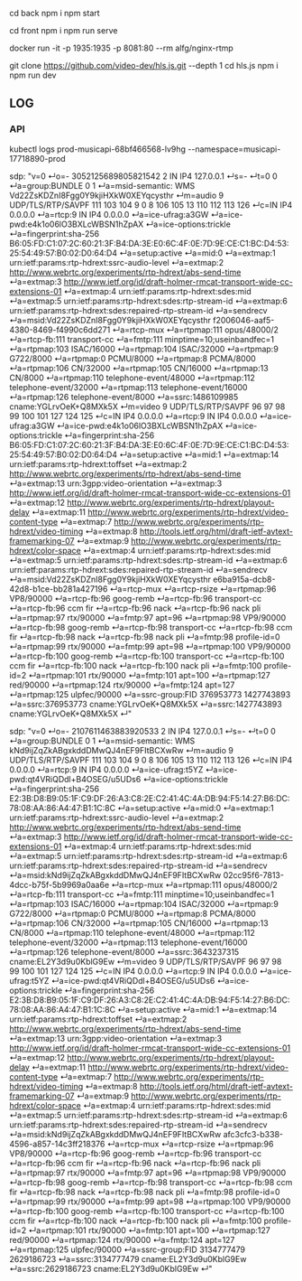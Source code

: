 cd back
npm i
npm start

cd front
npm i
npm run serve

docker run -it -p 1935:1935 -p 8081:80 --rm alfg/nginx-rtmp

git clone https://github.com/video-dev/hls.js.git --depth 1 
cd hls.js
npm i 
npm run dev


## LOG
### API
kubectl logs prod-musicapi-68bf466568-lv9hg --namespace=musicapi-17718890-prod




sdp: "v=0
↵o=- 3052125689805821542 2 IN IP4 127.0.0.1
↵s=-
↵t=0 0
↵a=group:BUNDLE 0 1
↵a=msid-semantic: WMS Vd22ZsKDZnI8Fgg0Y9kjiHXkW0XEYqcysthr
↵m=audio 9 UDP/TLS/RTP/SAVPF 111 103 104 9 0 8 106 105 13 110 112 113 126
↵c=IN IP4 0.0.0.0
↵a=rtcp:9 IN IP4 0.0.0.0
↵a=ice-ufrag:a3GW
↵a=ice-pwd:e4k1o06lO3BXLcWBSN1hZpAX
↵a=ice-options:trickle
↵a=fingerprint:sha-256 B6:05:FD:C1:07:2C:60:21:3F:B4:DA:3E:E0:6C:4F:0E:7D:9E:CE:C1:BC:D4:53:25:54:49:57:B0:02:D0:64:D4
↵a=setup:active
↵a=mid:0
↵a=extmap:1 urn:ietf:params:rtp-hdrext:ssrc-audio-level
↵a=extmap:2 http://www.webrtc.org/experiments/rtp-hdrext/abs-send-time
↵a=extmap:3 http://www.ietf.org/id/draft-holmer-rmcat-transport-wide-cc-extensions-01
↵a=extmap:4 urn:ietf:params:rtp-hdrext:sdes:mid
↵a=extmap:5 urn:ietf:params:rtp-hdrext:sdes:rtp-stream-id
↵a=extmap:6 urn:ietf:params:rtp-hdrext:sdes:repaired-rtp-stream-id
↵a=sendrecv
↵a=msid:Vd22ZsKDZnI8Fgg0Y9kjiHXkW0XEYqcysthr f2006046-aaf5-4380-8469-f4990c6dd271
↵a=rtcp-mux
↵a=rtpmap:111 opus/48000/2
↵a=rtcp-fb:111 transport-cc
↵a=fmtp:111 minptime=10;useinbandfec=1
↵a=rtpmap:103 ISAC/16000
↵a=rtpmap:104 ISAC/32000
↵a=rtpmap:9 G722/8000
↵a=rtpmap:0 PCMU/8000
↵a=rtpmap:8 PCMA/8000
↵a=rtpmap:106 CN/32000
↵a=rtpmap:105 CN/16000
↵a=rtpmap:13 CN/8000
↵a=rtpmap:110 telephone-event/48000
↵a=rtpmap:112 telephone-event/32000
↵a=rtpmap:113 telephone-event/16000
↵a=rtpmap:126 telephone-event/8000
↵a=ssrc:1486109985 cname:YGLrvOeK+Q8MXk5X
↵m=video 9 UDP/TLS/RTP/SAVPF 96 97 98 99 100 101 127 124 125
↵c=IN IP4 0.0.0.0
↵a=rtcp:9 IN IP4 0.0.0.0
↵a=ice-ufrag:a3GW
↵a=ice-pwd:e4k1o06lO3BXLcWBSN1hZpAX
↵a=ice-options:trickle
↵a=fingerprint:sha-256 B6:05:FD:C1:07:2C:60:21:3F:B4:DA:3E:E0:6C:4F:0E:7D:9E:CE:C1:BC:D4:53:25:54:49:57:B0:02:D0:64:D4
↵a=setup:active
↵a=mid:1
↵a=extmap:14 urn:ietf:params:rtp-hdrext:toffset
↵a=extmap:2 http://www.webrtc.org/experiments/rtp-hdrext/abs-send-time
↵a=extmap:13 urn:3gpp:video-orientation
↵a=extmap:3 http://www.ietf.org/id/draft-holmer-rmcat-transport-wide-cc-extensions-01
↵a=extmap:12 http://www.webrtc.org/experiments/rtp-hdrext/playout-delay
↵a=extmap:11 http://www.webrtc.org/experiments/rtp-hdrext/video-content-type
↵a=extmap:7 http://www.webrtc.org/experiments/rtp-hdrext/video-timing
↵a=extmap:8 http://tools.ietf.org/html/draft-ietf-avtext-framemarking-07
↵a=extmap:9 http://www.webrtc.org/experiments/rtp-hdrext/color-space
↵a=extmap:4 urn:ietf:params:rtp-hdrext:sdes:mid
↵a=extmap:5 urn:ietf:params:rtp-hdrext:sdes:rtp-stream-id
↵a=extmap:6 urn:ietf:params:rtp-hdrext:sdes:repaired-rtp-stream-id
↵a=sendrecv
↵a=msid:Vd22ZsKDZnI8Fgg0Y9kjiHXkW0XEYqcysthr e6ba915a-dcb8-42d8-b1ce-bb281a427196
↵a=rtcp-mux
↵a=rtcp-rsize
↵a=rtpmap:96 VP8/90000
↵a=rtcp-fb:96 goog-remb
↵a=rtcp-fb:96 transport-cc
↵a=rtcp-fb:96 ccm fir
↵a=rtcp-fb:96 nack
↵a=rtcp-fb:96 nack pli
↵a=rtpmap:97 rtx/90000
↵a=fmtp:97 apt=96
↵a=rtpmap:98 VP9/90000
↵a=rtcp-fb:98 goog-remb
↵a=rtcp-fb:98 transport-cc
↵a=rtcp-fb:98 ccm fir
↵a=rtcp-fb:98 nack
↵a=rtcp-fb:98 nack pli
↵a=fmtp:98 profile-id=0
↵a=rtpmap:99 rtx/90000
↵a=fmtp:99 apt=98
↵a=rtpmap:100 VP9/90000
↵a=rtcp-fb:100 goog-remb
↵a=rtcp-fb:100 transport-cc
↵a=rtcp-fb:100 ccm fir
↵a=rtcp-fb:100 nack
↵a=rtcp-fb:100 nack pli
↵a=fmtp:100 profile-id=2
↵a=rtpmap:101 rtx/90000
↵a=fmtp:101 apt=100
↵a=rtpmap:127 red/90000
↵a=rtpmap:124 rtx/90000
↵a=fmtp:124 apt=127
↵a=rtpmap:125 ulpfec/90000
↵a=ssrc-group:FID 376953773 1427743893
↵a=ssrc:376953773 cname:YGLrvOeK+Q8MXk5X
↵a=ssrc:1427743893 cname:YGLrvOeK+Q8MXk5X
↵"

















sdp: "v=0
↵o=- 2107611463883920533 2 IN IP4 127.0.0.1
↵s=-
↵t=0 0
↵a=group:BUNDLE 0 1
↵a=msid-semantic: WMS kNd9ijZqZkABgxkddDMwQJ4nEF9FItBCXwRw
↵m=audio 9 UDP/TLS/RTP/SAVPF 111 103 104 9 0 8 106 105 13 110 112 113 126
↵c=IN IP4 0.0.0.0
↵a=rtcp:9 IN IP4 0.0.0.0
↵a=ice-ufrag:t5YZ
↵a=ice-pwd:qt4VRiQDdl+B4OSEG/u5UDs6
↵a=ice-options:trickle
↵a=fingerprint:sha-256 E2:3B:D8:B9:05:1F:C9:DF:26:A3:C8:2E:C2:41:4C:4A:DB:94:F5:14:27:B6:DC:78:08:AA:86:A4:47:B1:1C:8C
↵a=setup:active
↵a=mid:0
↵a=extmap:1 urn:ietf:params:rtp-hdrext:ssrc-audio-level
↵a=extmap:2 http://www.webrtc.org/experiments/rtp-hdrext/abs-send-time
↵a=extmap:3 http://www.ietf.org/id/draft-holmer-rmcat-transport-wide-cc-extensions-01
↵a=extmap:4 urn:ietf:params:rtp-hdrext:sdes:mid
↵a=extmap:5 urn:ietf:params:rtp-hdrext:sdes:rtp-stream-id
↵a=extmap:6 urn:ietf:params:rtp-hdrext:sdes:repaired-rtp-stream-id
↵a=sendrecv
↵a=msid:kNd9ijZqZkABgxkddDMwQJ4nEF9FItBCXwRw 02cc95f6-7813-4dcc-b75f-5b9969a0aa6e
↵a=rtcp-mux
↵a=rtpmap:111 opus/48000/2
↵a=rtcp-fb:111 transport-cc
↵a=fmtp:111 minptime=10;useinbandfec=1
↵a=rtpmap:103 ISAC/16000
↵a=rtpmap:104 ISAC/32000
↵a=rtpmap:9 G722/8000
↵a=rtpmap:0 PCMU/8000
↵a=rtpmap:8 PCMA/8000
↵a=rtpmap:106 CN/32000
↵a=rtpmap:105 CN/16000
↵a=rtpmap:13 CN/8000
↵a=rtpmap:110 telephone-event/48000
↵a=rtpmap:112 telephone-event/32000
↵a=rtpmap:113 telephone-event/16000
↵a=rtpmap:126 telephone-event/8000
↵a=ssrc:3643237315 cname:EL2Y3d9u0KblG9Ew
↵m=video 9 UDP/TLS/RTP/SAVPF 96 97 98 99 100 101 127 124 125
↵c=IN IP4 0.0.0.0
↵a=rtcp:9 IN IP4 0.0.0.0
↵a=ice-ufrag:t5YZ
↵a=ice-pwd:qt4VRiQDdl+B4OSEG/u5UDs6
↵a=ice-options:trickle
↵a=fingerprint:sha-256 E2:3B:D8:B9:05:1F:C9:DF:26:A3:C8:2E:C2:41:4C:4A:DB:94:F5:14:27:B6:DC:78:08:AA:86:A4:47:B1:1C:8C
↵a=setup:active
↵a=mid:1
↵a=extmap:14 urn:ietf:params:rtp-hdrext:toffset
↵a=extmap:2 http://www.webrtc.org/experiments/rtp-hdrext/abs-send-time
↵a=extmap:13 urn:3gpp:video-orientation
↵a=extmap:3 http://www.ietf.org/id/draft-holmer-rmcat-transport-wide-cc-extensions-01
↵a=extmap:12 http://www.webrtc.org/experiments/rtp-hdrext/playout-delay
↵a=extmap:11 http://www.webrtc.org/experiments/rtp-hdrext/video-content-type
↵a=extmap:7 http://www.webrtc.org/experiments/rtp-hdrext/video-timing
↵a=extmap:8 http://tools.ietf.org/html/draft-ietf-avtext-framemarking-07
↵a=extmap:9 http://www.webrtc.org/experiments/rtp-hdrext/color-space
↵a=extmap:4 urn:ietf:params:rtp-hdrext:sdes:mid
↵a=extmap:5 urn:ietf:params:rtp-hdrext:sdes:rtp-stream-id
↵a=extmap:6 urn:ietf:params:rtp-hdrext:sdes:repaired-rtp-stream-id
↵a=sendrecv
↵a=msid:kNd9ijZqZkABgxkddDMwQJ4nEF9FItBCXwRw afc3cfc3-b338-4596-a857-14c3ff218376
↵a=rtcp-mux
↵a=rtcp-rsize
↵a=rtpmap:96 VP8/90000
↵a=rtcp-fb:96 goog-remb
↵a=rtcp-fb:96 transport-cc
↵a=rtcp-fb:96 ccm fir
↵a=rtcp-fb:96 nack
↵a=rtcp-fb:96 nack pli
↵a=rtpmap:97 rtx/90000
↵a=fmtp:97 apt=96
↵a=rtpmap:98 VP9/90000
↵a=rtcp-fb:98 goog-remb
↵a=rtcp-fb:98 transport-cc
↵a=rtcp-fb:98 ccm fir
↵a=rtcp-fb:98 nack
↵a=rtcp-fb:98 nack pli
↵a=fmtp:98 profile-id=0
↵a=rtpmap:99 rtx/90000
↵a=fmtp:99 apt=98
↵a=rtpmap:100 VP9/90000
↵a=rtcp-fb:100 goog-remb
↵a=rtcp-fb:100 transport-cc
↵a=rtcp-fb:100 ccm fir
↵a=rtcp-fb:100 nack
↵a=rtcp-fb:100 nack pli
↵a=fmtp:100 profile-id=2
↵a=rtpmap:101 rtx/90000
↵a=fmtp:101 apt=100
↵a=rtpmap:127 red/90000
↵a=rtpmap:124 rtx/90000
↵a=fmtp:124 apt=127
↵a=rtpmap:125 ulpfec/90000
↵a=ssrc-group:FID 3134777479 2629186723
↵a=ssrc:3134777479 cname:EL2Y3d9u0KblG9Ew
↵a=ssrc:2629186723 cname:EL2Y3d9u0KblG9Ew
↵"
